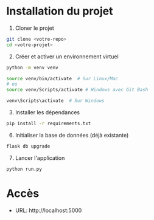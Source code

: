 
# Installation du projet

1. Cloner le projet
```bash
git clone <votre-repo>
cd <votre-projet>
```

2. Créer et activer un environnement virtuel
```bash
python -m venv venv

source venv/bin/activate  # Sur Linux/Mac
# ou
source venv/Scripts/activate # Windows avec Git Bash

venv\Scripts\activate  # Sur Windows
```

3. Installer les dépendances
```bash
pip install -r requirements.txt
```

6. Initialiser la base de données (déjà existante)
```bash
flask db upgrade
```

7. Lancer l'application
```bash
python run.py
```

# Accès
- URL: http://localhost:5000


